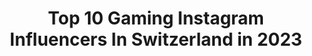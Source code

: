 ---
title: Top 10 Gaming Instagram Influencers In Switzerland in 2023
description: >-
  Find top gaming Instagram influencers in Switzerland in 2023. Most popular hashtags: #gaming #photooftheday #anime #love.
platform: Instagram
hits: 16
text_top: Identify the most popular Instagram accounts on inBeat.
text_bottom: inBeat holds 16 Instagram influencers like this in Switzerland for you to pitch.
profiles:
  - username: "blueberrymilk"
    fullname: >-
      Corinna
    bio: >-
      Cat whisperer, Leggings Lover, videogame addict. Lost between Switzerland and Japan🐱🌼Posting gaming stuff, travelpics and cats Game-Reviewer@TheGnet🇨🇭
    location: "Switzerland"
    followers: 17349
    engagement: 1275
    commentsToLikes: 0.023874
    id: ck15s5noibchl0i195cw4r4r9
    verified: false
    hashtags: "#gamersofinstagram, #ps4love, #merchfornerds, #coffeeandgames"
  - username: "pcmr_setup"
    fullname: >-
      Gaming is our passion!
    bio: >-
      🇨🇭| Swiss 🖥️| Pc builder and tech reviewer 🗓️| Daily #pcbuilds and #gamingsetups 📩| Dm for business and promotion 👉🏼| Follow now 🎯| Goal 100k
    location: "Switzerland"
    followers: 53027
    engagement: 341
    commentsToLikes: 0.019388
    id: ck5q4qtpmpyoy0i112k7snw3t
    verified: false
    hashtags: "#gamingrig, #gamingpcbuild, #pcgamers, #gamingnation"
  - username: "fastlanegaming"
    fullname: >-
      Virtual Photography since 2017
    bio: >-
      YT: Fast Lane Gaming (111’000+) Shots & Edits by @fastlaneyordan 🇩🇴 Real Car Pictures @fastlanecaptures Wallpapers Link ⤵️ #FastLaneGaming est. '16
    location: "Switzerland"
    followers: 85106
    engagement: 285
    commentsToLikes: 0.008691
    id: ck1387bwmeucy0i197kwmo4lt
    verified: false
    hashtags: "#fastforza, #forzahorizon, #makeforzalookreal, #fasterliving"
  - username: "vaneziasm"
    fullname: >-
      Vanessa/Deco-Lifestyle & More
    bio: >-
      26y/ Switzerland 📩vaneziasmpro@gmail.com ART ACCOUNT - @vanezia.art SHOP ⬇️ Endometriose névralgie ( nerfpudendal )🎗🕊 Infografiker-Motiondesigner
    location: "Switzerland"
    followers: 2903
    engagement: 2521
    commentsToLikes: 0.032451
    id: ck8t82qxliw8p0j78oosbc9io
    verified: false
    hashtags: "#homestaging, #madecoamoi, #swisslifestyleblogger, #animalcrossingnewhorizons"
  - username: "og.bird"
    fullname: >-
      bird 🦋
    bio: >-
      blue:///error swiss made like rolly 🇨🇭 @chrome.castle 🗝
    location: "Switzerland"
    followers: 3130
    engagement: 1542
    commentsToLikes: 0.049234
    id: ck0w1dot0iucp0i194q0iu479
    verified: false
    hashtags: "#dankmemes, #vaporwaveart, #fanart, #traditionalart"
  - username: "bds_esports"
    fullname: >-
      BDS_esports
    bio: >-
      Instagram officiel de la structure BDS_esport. Suivez notre histoire ! #BDSPOWER
    location: "Switzerland"
    followers: 15566
    engagement: 679
    commentsToLikes: 0.011555
    id: ck6ud482qj1vd0j71jignw735
    verified: false
    hashtags: "#rainbowsixsiege, #esport, #rlcsx, #gaming"
  - username: "al.cosplays"
    fullname: >-
      call me al 🃏
    bio: >-
      🇨🇭swiss cosplayer 🔥i have a blonde character bias ♥️happily taken ✨she/her
    location: "Switzerland"
    followers: 2765
    engagement: 2012
    commentsToLikes: 0.105367
    id: ck8szi03koiuj0j788zdewun2
    verified: false
    hashtags: "#avatarcosplayer, #cosplayphotography, #cosplaygirl, #atlaazula"
  - username: "amelie_stiefvatter"
    fullname: >-
      AMELIE STIEFVATTER
    bio: >-
      🐸 Tigerentenclub - ARD / KIKA / SWR 🎥 Freelance Producer / Host 📍BERLIN | SALZBURG 📩 info@schoenhauser-promotion.de
    location: "Switzerland"
    followers: 11410
    engagement: 580
    commentsToLikes: 0.033165
    id: ck139gq5fl7np0i19yze23szg
    verified: false
    hashtags: "#happy, #love, #fun, #spass"
  - username: "miilush"
    fullname: >-
      Emily Cochran
    bio: >-
      ♥️🔒 📍 | CH -🇨🇭🇳🇿 | 🚗 Car enthusiast - Skoda Fabia mk3 🏍 Kawasaki Z650
    location: "Switzerland"
    followers: 2996
    engagement: 2492
    commentsToLikes: 0.020797
    id: ckf5wy5j9tmy20j23qhvnlsb9
    verified: false
    hashtags: "#instastyle, #callofduty, #ride, #riderchicks"
  - username: "pinkm0on_"
    fullname: >-
      𝗣𝗜𝗡𝗞𝗠𝗢𝗢𝗡 ♡ 𝗢𝘁𝗮𝗸𝘂 𝗟𝗶𝗳𝗲𝘀𝘁𝘆𝗹𝗲 🍡
    bio: >-
      | 𝐌𝐚𝐧𝐠𝐚 • 𝐃𝐢𝐬𝐧𝐞𝐲 • 𝐆𝐚𝐦𝐢𝐧𝐠 • 𝐀𝐫𝐭 | 忍道 Nindō 👊 𝗺𝗮𝗸𝗲 𝗶𝗺𝗽𝗼𝘀𝘀𝗶𝗯𝗹𝗲 𝗽𝗼𝘀𝘀𝗶𝗯𝗹𝗲. 🌸 #funkopopcollector ~𝟻𝟹𝟶 💻 creator of geeky content 🙆🏻‍♀️ dose of FUN !
    location: "Switzerland"
    followers: 2621
    engagement: 1570
    commentsToLikes: 0.253193
    id: ck8tagdylrn420j78ke8brh1j
    verified: false
    hashtags: "#geeklife, #geekgirl, #funkopopcollection, #mangafr"
---